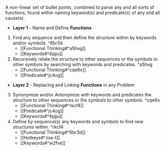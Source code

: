 A non-linear set of bullet points, combined to parse any and all sorts of functions, found within naming keyword(s) and predicate(s) of any and all cause(s).

- **Layer 1** - Name and Define **Functions**
1. Find any sequence and then define the structure within by keywords and/or symbols. ^6br3d
	- [[Functional Thinking#^a5hxg]]
	- [[Keywords#^4pjju]]
2. Recursively relate the structure to other sequences or the symbols to other symbols by searching with keywords and predicates. ^a5hxg
    - [[Functional Thinking#^cqe6x]]
    - [[Predicate#^jc4og]]
- **Layer 2** - Replacing and Linking **Functions** in any Problem 
3. Synonymize and/or Antonymize with keywords and predicates the structure to other sequences or the symbols to other symbols. ^cqe6x
    - [[Functional Thinking#^rkcf4]]
    - [[Predicate#^jc4og]]
    - [[Keywords#^4pjju]]
4. Define by sequence(s) any keywords and symbols to find new structures within. ^rkcf4
    - [[Functional Thinking#^6br3d]]
    - [[Hotkeys#^zse-t]]
    - [[Keywords#^w2fve]]